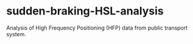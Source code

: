 # sudden-braking-HSL-analysis
Analysis of High Frequency Positioning (HFP) data from public transport system.
